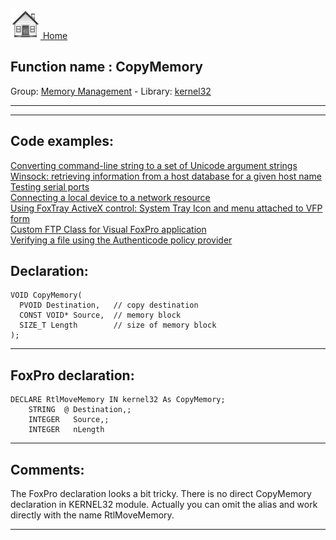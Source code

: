 [<img src="../../images/home.png"> Home ](https://github.com/VFPX/Win32API)  

## Function name : CopyMemory
Group: [Memory Management](../../functions_group.md#Memory_Management)  -  Library: [kernel32](../../libraries.md#kernel32)  
***  

***  


## Code examples:
[Converting command-line string to a set of Unicode argument strings](../../samples/sample_212.md)  
[Winsock: retrieving information from a host database for a given host name](../../samples/sample_216.md)  
[Testing serial ports](../../samples/sample_308.md)  
[Connecting a local device to a network resource](../../samples/sample_318.md)  
[Using FoxTray ActiveX control: System Tray Icon and menu attached to VFP form](../../samples/sample_336.md)  
[Custom FTP Class for Visual FoxPro application](../../samples/sample_344.md)  
[Verifying a file using the Authenticode policy provider](../../samples/sample_569.md)  

## Declaration:
```foxpro  
VOID CopyMemory(
  PVOID Destination,   // copy destination
  CONST VOID* Source,  // memory block
  SIZE_T Length        // size of memory block
);  
```  
***  


## FoxPro declaration:
```foxpro  
DECLARE RtlMoveMemory IN kernel32 As CopyMemory;
    STRING  @ Destination,;
    INTEGER   Source,;
    INTEGER   nLength  
```  
***  


## Comments:
The FoxPro declaration looks a bit tricky. There is no direct CopyMemory declaration in KERNEL32 module. Actually you can omit the alias and work directly with the name RtlMoveMemory.  
  
***  

